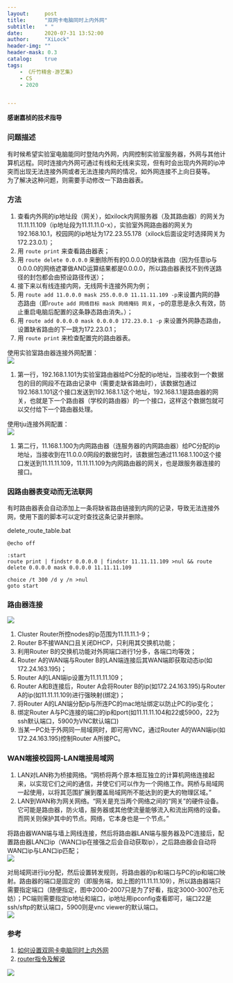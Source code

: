```yaml
---
layout:     post
title:      "双网卡电脑同时上内外网"
subtitle:   " "
date:       2020-07-31 13:52:00
author:     "XiLock"
header-img: ""
header-mask: 0.3
catalog:    true
tags:
    - 《斤竹精舍·游艺集》
    - CS
    - 2020


---
```


**感谢嘉桢的技术指导**

### 问题描述
有时候希望实验室电脑能同时登陆内外网，内网控制实验室服务器，外网与其他计算机远程。同时连接内外网可通过有线和无线来实现，但有时会出现内外网的ip冲突而出现无法连接外网或者无法连接内网的情况，如外网连接不上向日葵等。  
为了解决这种问题，则需要手动修改一下路由器表。
### 方法
1. 查看内外网的ip地址段（网关），如xilock内网服务器（及其路由器）的网关为11.11.11.109（ip地址段为11.11.11.0-x），实验室外网路由器的网关为192.168.10.1，校园网的ip地址为172.23.55.178（xilock后面设定时选择网关为172.23.0.1）；
1. 用 `route print` 来查看路由器表；
1. 用 `route delete 0.0.0.0` 来删除所有的0.0.0.0的缺省路由（因为任意ip与0.0.0.0的网络遮罩做AND运算结果都是0.0.0.0，所以路由器表找不到传送路径的封包都会由预设路径传送）；
1. 接下来以有线连接内网，无线网卡连接外网为例；
1. 用 `route add 11.0.0.0 mask 255.0.0.0 11.11.11.109 -p`来设置内网的静态路由（即`route add 网络目标 mask 网络掩码 网关`，-p的意思是永久有效，防止重启电脑后配置的这条静态路由消失。）；
1. 用 `route add 0.0.0.0 mask 0.0.0.0 172.23.0.1 -p` 来设置外网静态路由，设置缺省路由的下一跳为172.23.0.1；
1. 用 `route print` 来检查配置完的路由器表。

使用实验室路由器连接外网配置：  
![](/attachment/computer/dinet_lab_route.png)  
1. 第一行，192.168.1.101为实验室路由器给PC分配的ip地址，当接收到一个数据包的目的网段不在路由记录中（需要走缺省路由时），该数据包通过 192.168.1.101这个接口发送到192.168.1.1这个地址，192.168.1.1是路由器的网关，也就是下一个路由器（学校的路由器）的一个接口，这样这个数据包就可以交付给下一个路由器处理。

使用tju连接外网配置：  
![](/attachment/computer/dinet_tju.png)
1. 第二行，11.168.1.100为内网路由器（连服务器的内网路由器）给PC分配的ip地址，当接收到在11.0.0.0网段的数据包时，该数据包通过11.168.1.100这个接口发送到11.11.11.109，11.11.11.109为内网路由器的网关，也是跟服务器连接的接口。

### 因路由器表变动而无法联网
有时路由器表会自动添加上一条将缺省路由链接到内网的记录，导致无法连接外网，使用下面的脚本可以定时查找这条记录并删除。  

delete_route_table.bat
```
@echo off

:start
route print | findstr 0.0.0.0 | findstr 11.11.11.109 >nul && route delete 0.0.0.0 mask 0.0.0.0 11.11.11.109

choice /t 300 /d y /n >nul
goto start
```


### 路由器连接
![](/attachment/computer/dinet_router_link.png)  
1. Cluster Router所控nodes的ip范围为11.11.11.1-9；
1. Router B不接WAN口且关闭DHCP，只利用其交换机功能；
1. 利用Router B的交换机功能对外网端口进行1分多，各端口均等效；
1. Router A的WAN端与Router B的LAN端连接后其WAN端即获取动态ip(如172.24.163.195)；
1. Router A的LAN端ip设置为11.11.11.109；
1. Router A和B连接后，Router A会将Router B的ip(如172.24.163.195)与Router A的ip(如11.11.11.109)进行强映射(绑定)；
1. 将Router A的LAN端分配ip与所连PC的mac地址绑定以防止PC的ip变化；
1. 绑定Router A与PC连接的端口的ip和port(如11.11.11.104和22或5900，22为ssh默认端口，5900为VNC默认端口)
1. 当某一PC处于外网同一局域网时，即可用VNC，通过Router A的WAN端ip(如172.24.163.195)控制Router A所接PC。


### WAN端接校园网-LAN端接局域网
1. LAN对LAN称为桥接网络。“网桥将两个原本相互独立的计算机网络连接起来，以实现它们之间的通信，并使它们可以作为一个网络工作。网桥与局域网一起使用，以将其范围扩展到覆盖局域网所不能达到的更大的物理区域。”
1. LAN到WAN称为网关网络。“网关是充当两个网络之间的“网关”的硬件设备。它可能是路由器，防火墙，服务器或其他使流量能够流入和流出网络的设备。而网关则保护其中的节点。网络，它本身也是一个节点。”

将路由器WAN端与墙上网线连接，然后将路由器LAN端与服务器及PC连接后，配置路由器LAN口ip（WAN口ip在接强之后会自动获取ip），之后路由器会自动将WAN口ip与LAN口ip匹配；    
![](/attachment/computer/dinet_router1.png)

对局域网进行ip分配，然后设置转发规则，将路由器的ip和端口与PC的ip和端口映射。路由器的端口是固定的（即服务端，如上图的11.11.11.109），所以路由器端只需要指定端口（随便指定，图中2000-2007只是为了好看，指定3000-3007也无妨）；PC端则需要指定ip地址和端口，ip地址用ipconfig查看即可，端口22是ssh/sftp的默认端口，5900则是vnc viewer的默认端口。  
![](/attachment/computer/dinet_router2.png)



### 参考
1. [如何设置双网卡电脑同时上内外网](https://jingyan.baidu.com/article/cbf0e500ac8b232eaa289339.html)
1. [router指令及解说](https://ocean2002n.pixnet.net/blog/post/85285946)

![](/img/wc-tail.GIF)